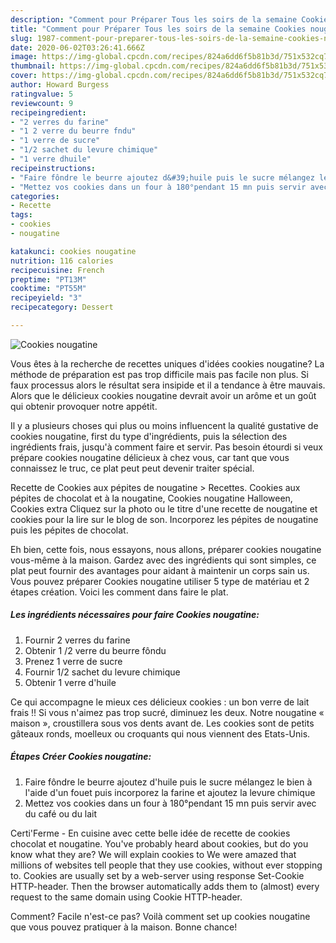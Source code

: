 ```yaml
---
description: "Comment pour Préparer Tous les soirs de la semaine Cookies nougatine"
title: "Comment pour Préparer Tous les soirs de la semaine Cookies nougatine"
slug: 1987-comment-pour-preparer-tous-les-soirs-de-la-semaine-cookies-nougatine
date: 2020-06-02T03:26:41.666Z
image: https://img-global.cpcdn.com/recipes/824a6dd6f5b81b3d/751x532cq70/cookies-nougatine-photo-principale-de-la-recette.jpg
thumbnail: https://img-global.cpcdn.com/recipes/824a6dd6f5b81b3d/751x532cq70/cookies-nougatine-photo-principale-de-la-recette.jpg
cover: https://img-global.cpcdn.com/recipes/824a6dd6f5b81b3d/751x532cq70/cookies-nougatine-photo-principale-de-la-recette.jpg
author: Howard Burgess
ratingvalue: 5
reviewcount: 9
recipeingredient:
- "2 verres du farine"
- "1 2 verre du beurre fndu"
- "1 verre de sucre"
- "1/2 sachet du levure chimique"
- "1 verre dhuile"
recipeinstructions:
- "Faire fôndre le beurre ajoutez d&#39;huile puis le sucre mélangez le bien à l&#39;aide d&#39;un fouet puis incorporez la farine et ajoutez la levure chimique"
- "Mettez vos cookies dans un four à 180°pendant 15 mn puis servir avec du café ou du lait"
categories:
- Recette
tags:
- cookies
- nougatine

katakunci: cookies nougatine 
nutrition: 116 calories
recipecuisine: French
preptime: "PT13M"
cooktime: "PT55M"
recipeyield: "3"
recipecategory: Dessert

---
```



![Cookies nougatine](https://img-global.cpcdn.com/recipes/824a6dd6f5b81b3d/751x532cq70/cookies-nougatine-photo-principale-de-la-recette.jpg)

Vous êtes à la recherche de recettes uniques d'idées cookies nougatine? La méthode de préparation est pas trop difficile mais pas facile non plus. Si faux processus alors le résultat sera insipide et il a tendance à être mauvais. Alors que le délicieux cookies nougatine devrait avoir un arôme et un goût qui obtenir provoquer notre appétit.

Il y a plusieurs choses qui plus ou moins influencent la qualité gustative de cookies nougatine, first du type d'ingrédients, puis la sélection des ingrédients frais, jusqu'à comment faire et servir. Pas besoin étourdi si veux prépare cookies nougatine délicieux à chez vous, car tant que vous connaissez le truc, ce plat peut peut devenir traiter spécial.

Recette de Cookies aux pépites de nougatine &gt; Recettes. Cookies aux pépites de chocolat et à la nougatine, Cookies nougatine Halloween, Cookies extra Cliquez sur la photo ou le titre d&#39;une recette de nougatine et cookies pour la lire sur le blog de son. Incorporez les pépites de nougatine puis les pépites de chocolat.


Eh bien, cette fois, nous essayons, nous allons, préparer cookies nougatine vous-même à la maison. Gardez avec des ingrédients qui sont simples, ce plat peut fournir des avantages pour aidant à maintenir un corps sain us. Vous pouvez préparer Cookies nougatine utiliser 5 type de matériau et 2 étapes création. Voici les comment dans faire le plat.

<!--inarticleads1-->

##### Les ingrédients nécessaires pour faire Cookies nougatine:

1. Fournir 2 verres du farine
1. Obtenir 1 /2 verre du beurre fôndu
1. Prenez 1 verre de sucre
1. Fournir 1/2 sachet du levure chimique
1. Obtenir 1 verre d&#39;huile


Ce qui accompagne le mieux ces délicieux cookies : un bon verre de lait frais !! Si vous n&#39;aimez pas trop sucré, diminuez les deux. Notre nougatine « maison », croustillera sous vos dents avant de. Les cookies sont de petits gâteaux ronds, moelleux ou croquants qui nous viennent des Etats-Unis. 

<!--inarticleads2-->

##### Étapes Créer Cookies nougatine:

1. Faire fôndre le beurre ajoutez d&#39;huile puis le sucre mélangez le bien à l&#39;aide d&#39;un fouet puis incorporez la farine et ajoutez la levure chimique
1. Mettez vos cookies dans un four à 180°pendant 15 mn puis servir avec du café ou du lait


Certi&#39;Ferme - En cuisine avec cette belle idée de recette de cookies chocolat et nougatine. You&#39;ve probably heard about cookies, but do you know what they are? We will explain cookies to We were amazed that millions of websites tell people that they use cookies, without ever stopping to. Cookies are usually set by a web-server using response Set-Cookie HTTP-header. Then the browser automatically adds them to (almost) every request to the same domain using Cookie HTTP-header. 


Comment? Facile n'est-ce pas? Voilà comment set up cookies nougatine que vous pouvez pratiquer à la maison. Bonne chance!

